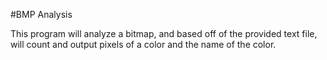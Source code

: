 #BMP Analysis

This program will analyze a bitmap, and based off of the provided text file, will count and output pixels of a color and the name of the color.
